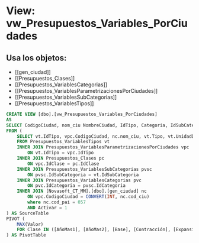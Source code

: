 # View: vw_Presupuestos_Variables_PorCiudades

## Usa los objetos:
- [[gen_ciudad]]
- [[Presupuestos_Clases]]
- [[Presupuestos_VariablesCategorias]]
- [[Presupuestos_VariablesParametrizacionesPorCiudades]]
- [[Presupuestos_VariablesSubCategorias]]
- [[Presupuestos_VariablesTipos]]

```sql
CREATE VIEW [dbo].[vw_Presupuestos_Variables_PorCiudades]
AS
SELECT CodigoCiudad, nom_ciu NombreCiudad, IdTipo, Categoria, IdSubCategoria, SubCategoria, Variable = Tipo, UnidadDeMedida, [Expansión], [Base], [Contracción], [AñoMas1], [AñoMas2], Ano_Periodo
FROM (
    SELECT vt.IdTipo, vpc.CodigoCiudad, nc.nom_ciu, vt.Tipo, vt.UnidadDeMedida, pc.Clase, vpc.Valor, pvsc.IdSubCategoria, pvsc.SubCategoria, pvc.Categoria, vpc.Ano_Periodo
    FROM Presupuestos_VariablesTipos vt
    INNER JOIN Presupuestos_VariablesParametrizacionesPorCiudades vpc
        ON vt.IdTipo = vpc.IdTipo
    INNER JOIN Presupuestos_Clases pc 
        ON vpc.IdClase = pc.IdClase
    INNER JOIN Presupuestos_VariablesSubCategorias pvsc 
        ON pvsc.IdSubCategoria = vt.IdSubCategoria
	INNER JOIN Presupuestos_VariablesCategorias pvc 
	    ON pvc.IdCategoria = pvsc.IdCategoria
	INNER JOIN [Novasoft_CT_MM].[dbo].[gen_ciudad] nc
	    ON vpc.CodigoCiudad = CONVERT(INT, nc.cod_ciu)
		where nc.cod_pai = 057 
		AND Activar = 1
) AS SourceTable
PIVOT (
    MAX(Valor)
    FOR Clase IN ([AñoMas1], [AñoMas2], [Base], [Contracción], [Expansión])
) AS PivotTable

```
